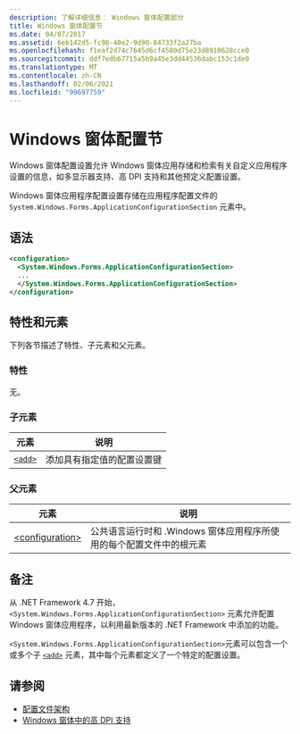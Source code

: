```yaml
---
description: 了解详细信息： Windows 窗体配置部分
title: Windows 窗体配置节
ms.date: 04/07/2017
ms.assetid: 6eb142d5-fc98-40e2-9d90-84733f2a27ba
ms.openlocfilehash: f1eaf2d74c7645d6cf4580d75e23d8910628cce0
ms.sourcegitcommit: ddf7edb67715a5b9a45e3dd44536dabc153c1de0
ms.translationtype: MT
ms.contentlocale: zh-CN
ms.lasthandoff: 02/06/2021
ms.locfileid: "99697759"
---
```

# <a name="windows-forms-configuration-section"></a>Windows 窗体配置节

Windows 窗体配置设置允许 Windows 窗体应用存储和检索有关自定义应用程序设置的信息，如多显示器支持、高 DPI 支持和其他预定义配置设置。

Windows 窗体应用程序配置设置存储在应用程序配置文件的 `System.Windows.Forms.ApplicationConfigurationSection` 元素中。

## <a name="syntax"></a>语法

```xml
<configuration>
  <System.Windows.Forms.ApplicationConfigurationSection>
  ...
  </System.Windows.Forms.ApplicationConfigurationSection>
</configuration>
```

## <a name="attributes-and-elements"></a>特性和元素

下列各节描述了特性、子元素和父元素。

### <a name="attributes"></a>特性

无。

### <a name="child-elements"></a>子元素

元素  |说明 |
---------|---------|
[`<add>`](windows-forms-add-configuration-element.md) | 添加具有指定值的配置设置键 |

### <a name="parent-elements"></a>父元素

元素  |说明 |
---------|---------|
[\<configuration>](../configuration-element.md) | 公共语言运行时和 .Windows 窗体应用程序所使用的每个配置文件中的根元素 |

## <a name="remarks"></a>备注

从 .NET Framework 4.7 开始，`<System.Windows.Forms.ApplicationConfigurationSection>` 元素允许配置 Windows 窗体应用程序，以利用最新版本的 .NET Framework 中添加的功能。

`<System.Windows.Forms.ApplicationConfigurationSection>`元素可以包含一个或多个子 [`<add>`](windows-forms-add-configuration-element.md) 元素，其中每个元素都定义了一个特定的配置设置。

## <a name="see-also"></a>请参阅

- [配置文件架构](../index.md)
- [Windows 窗体中的高 DPI 支持](/dotnet/desktop/winforms/high-dpi-support-in-windows-forms)
